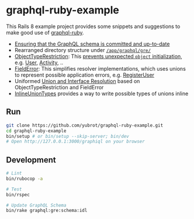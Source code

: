 # graphql-ruby-example

This Rails 8 example project provides some snippets and suggestions to make good use of [graphql-ruby](https://graphql-ruby.org/).

- [Ensuring that the GraphQL schema is committed and up-to-date](./.github/workflows/ci.yml#L58)
- Rearranged directory structure under [`/app/graphql/gre/`](./app/graphql/gre/)
- [ObjectTypeRestriction](./app/graphql/gre/concerns/object_type_restriction.rb): This [prevents unexpected `object` initialization](./app/graphql/gre/types/base_object.rb#L13), e.g. [User](./app/graphql/gre/types/user.rb#L8), [Activity](./app/graphql/gre/types/activity.rb#L8), ..
- [FieldError](./app/graphql/gre/field_error.rb): This simplifies resolver implementations, which uses unions to represent possible application errors, e.g. [RegisterUser](./app/graphql/gre/mutations/register_user.rb)
- Uniformed [Union and Interface Resolution](./app/graphql/gre/schema.rb#L19) based on ObjectTypeRestriction and FieldError
- [InlineUnionTypes](./app/graphql/gre/concerns//inline_union_types.rb) provides a way to write possible types of unions inline

## Run

```sh
git clone https://github.com/yubrot/graphql-ruby-example.git
cd graphql-ruby-example
bin/setup # or bin/setup --skip-server; bin/dev
# Open http://127.0.0.1:3000/graphiql on your browser
```

## Development

```sh
# Lint
bin/rubocop -a

# Test
bin/rspec

# Update GraphQL Schema
bin/rake graphql:gre:schema:idl
```
